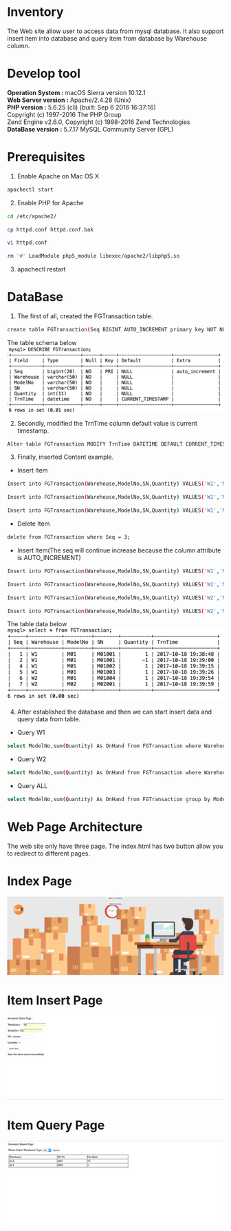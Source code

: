 # Inventory
The Web site allow user to access data from mysql database. It also support insert item into database and query item from database by Warehouse column.
# Develop tool
**Operation System :** macOS Sierra version 10.12.1  
**Web Server version :** Apache/2.4.28 (Unix)  
**PHP version :** 5.6.25 (cli) (built: Sep  6 2016 16:37:16)  
Copyright (c) 1997-2016 The PHP Group  
Zend Engine v2.6.0, Copyright (c) 1998-2016 Zend Technologies  
**DataBase version :** 5.7.17 MySQL Community Server (GPL)

# Prerequisites

1. Enable Apache on Mac OS X 
```Bash
apachectl start
```
2. Enable PHP for Apache  
```Bash
cd /etc/apache2/
```
```Bash
cp httpd.conf httpd.conf.bak
```
```Bash
vi httpd.conf
```
```Bash
rm '#' LoadModule php5_module libexec/apache2/libphp5.so
```
3. apachectl restart

# DataBase

1. The first of all, created the FGTransaction table.
```Bash
create table FGTransaction(Seq BIGINT AUTO_INCREMENT primary key NOT NULL,Warehouse VARCHAR(50) NOT NULL,ModelNo VARCHAR(50) NOT NULL,SN VARCHAR(50) NOT NULL,Quantity int NOT NULL,TrnTime DATETIME DEFAULT CURRENT_TIMESTAMP NOT NULL); 
```
The table schema below  
![alt text](https://github.com/geminihsu/Inventory/blob/master/screenshot/TableSchema.png)


2.  Secondly, modified the TrnTime column default value is current timestamp.  
```Bash
Alter table FGTransaction MODIFY TrnTime DATETIME DEFAULT CURRENT_TIMESTAMP NOT NULL;
```
3.  Finally, inserted Content example. 
* Insert Item
```Bash
Insert into FGTransaction(Warehouse,ModelNo,SN,Quantity) VALUES('W1','M01','M01001',1);
```
```Bash
Insert into FGTransaction(Warehouse,ModelNo,SN,Quantity) VALUES('W1','M01','M01001',-1);
```
```Bash
Insert into FGTransaction(Warehouse,ModelNo,SN,Quantity) VALUES('W1','M01','M01001',1);
```
* Delete Item
```Bash
delete from FGTransaction where Seq = 3;
```
* Insert Item(The seq will continue increase because the column attribute is AUTO_INCREMENT)
```Bash
Insert into FGTransaction(Warehouse,ModelNo,SN,Quantity) VALUES('W1','M01','M01002',1);
```
```Bash
Insert into FGTransaction(Warehouse,ModelNo,SN,Quantity) VALUES('W1','M01','M01003',1);
```
```Bash
Insert into FGTransaction(Warehouse,ModelNo,SN,Quantity) VALUES('W2','M01','M01004',1);
```
```Bash
Insert into FGTransaction(Warehouse,ModelNo,SN,Quantity) VALUES('W2','M02','M02001',1);
```
The table data below  
![alt text](https://github.com/geminihsu/Inventory/blob/master/screenshot/DataProcessing.png)


4. After established the database and then we can start insert data and query data from table. 

* Query W1
```Bash
select ModelNo,sum(Quantity) As OnHand from FGTransaction where Warehouse = 'W1' group by ModelNo;
```
* Query W2
```Bash
select ModelNo,sum(Quantity) As OnHand from FGTransaction where Warehouse = 'W2' group by ModelNo;
```
* Query ALL
```Bash
select ModelNo,sum(Quantity) As OnHand from FGTransaction group by ModelNo;
```


# Web Page Architecture

The web site only have three page. The index.html has two button allow you to redirect to different pages.

# Index Page
![alt text](https://github.com/geminihsu/Inventory/blob/master/screenshot/index.png)

# Item Insert Page
![alt text](https://github.com/geminihsu/Inventory/blob/master/screenshot/InsertItem.png)

# Item Query Page
![alt text](https://github.com/geminihsu/Inventory/blob/master/screenshot/QueryAll.png)
